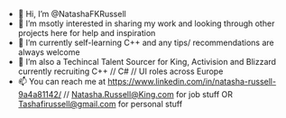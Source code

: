 - 👋  Hi, I’m @NatashaFKRussell
- 👀  I’m msotly interested in sharing my work and looking through other projects here for help and inspiration
- 🌱  I’m currently self-learning C++ and any tips/ recommendations are always welcome
- 💞️  I’m also a Techincal Talent Sourcer for King, Activision and Blizzard currently recruiting C++ // C# // UI roles across Europe
- 📫  You can reach me at https://www.linkedin.com/in/natasha-russell-9a4a81142/ // Natasha.Russell@King.com for job stuff OR Tashafirussell@gmail.com for personal stuff

<!---
NatashaFKRussell/NatashaFKRussell is a ✨ special ✨ repository because its `README.md` (this file) appears on your GitHub profile.
You can click the Preview link to take a look at your changes.
--->
